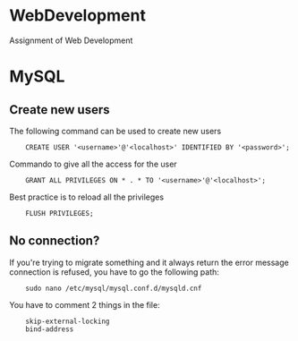 # WebDevelopment
Assignment of Web Development

# MySQL

## Create new users
The following command can be used to create new users

		CREATE USER '<username>'@'<localhost>' IDENTIFIED BY '<password>';

Commando to give all the access for the user

		GRANT ALL PRIVILEGES ON * . * TO '<username>'@'<localhost>';

Best practice is to reload all the privileges

		FLUSH PRIVILEGES;

## No connection?

If you're trying to migrate something and it always return the error message connection is refused,
you have to go the following path:

		sudo nano /etc/mysql/mysql.conf.d/mysqld.cnf

You have to comment 2 things in the file:

		skip-external-locking
		bind-address

